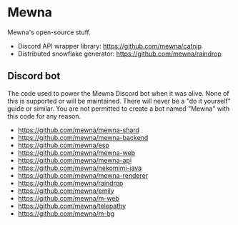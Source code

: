 # Mewna

Mewna's open-source stuff.

- Discord API wrapper library: https://github.com/mewna/catnip
- Distributed snowflake generator: https://github.com/mewna/raindrop

## Discord bot

The code used to power the Mewna Discord bot when it was alive. None of this is supported or will be maintained. There will never be a "do it yourself" guide or similar. You are not permitted to create a bot named "Mewna" with this code for any reason.

- https://github.com/mewna/mewna-shard
- https://github.com/mewna/mewna-backend
- https://github.com/mewna/esp
- https://github.com/mewna/mewna-web
- https://github.com/mewna/mewna-api
- https://github.com/mewna/nekomimi-java
- https://github.com/mewna/mewna-renderer
- https://github.com/mewna/raindrop
- https://github.com/mewna/emily
- https://github.com/mewna/m-web
- https://github.com/mewna/telepathy
- https://github.com/mewna/m-bg
